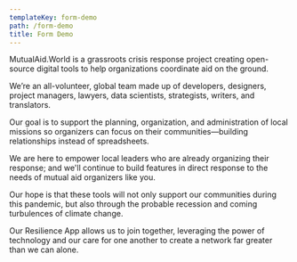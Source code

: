 ```yaml
---
templateKey: form-demo
path: /form-demo
title: Form Demo
---
```


MutualAid.World is a grassroots crisis response project creating open-source digital tools to help organizations coordinate aid on the ground.

We’re an all-volunteer, global team made up of developers, designers, project managers, lawyers, data scientists, strategists, writers, and translators.

Our goal is to support the planning, organization, and administration of local missions so organizers can focus on their communities—building relationships instead of spreadsheets.

We are here to empower local leaders who are already organizing their response; and we'll continue to build features in direct response to the needs of mutual aid organizers like you.

Our hope is that these tools will not only support our communities during this pandemic, but also through the probable recession and coming turbulences of climate change.

Our Resilience App allows us to join together, leveraging the power of technology and our care for one another to create a network far greater than we can alone.

